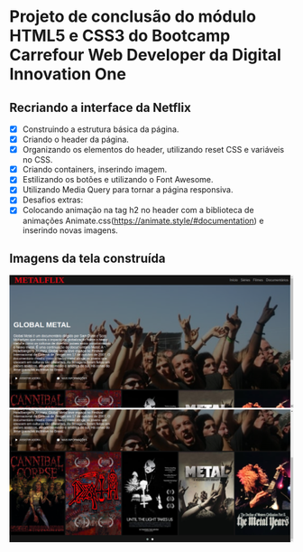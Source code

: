# Projeto de conclusão do módulo HTML5 e CSS3 do Bootcamp Carrefour Web Developer da Digital Innovation One

## Recriando a interface da Netflix

- [x] Construindo a estrutura básica da página.
- [x] Criando o header da página.
- [x] Organizando os elementos do header, utilizando reset CSS e variáveis no CSS.
- [x] Criando containers, inserindo imagem.
- [x] Estilizando os botões e utilizando o Font Awesome.
- [x] Utilizando Media Query para tornar a página responsiva.
- [x] Desafios extras:
- [x] Colocando animação na tag h2 no header com a biblioteca de animações Animate.css(https://animate.style/#documentation) e inserindo novas imagens.

## Imagens da tela construída

<img src="img/tela_1_projeto_netflix.png">

<img src="img/tela_2_projeto_netflix.png">
